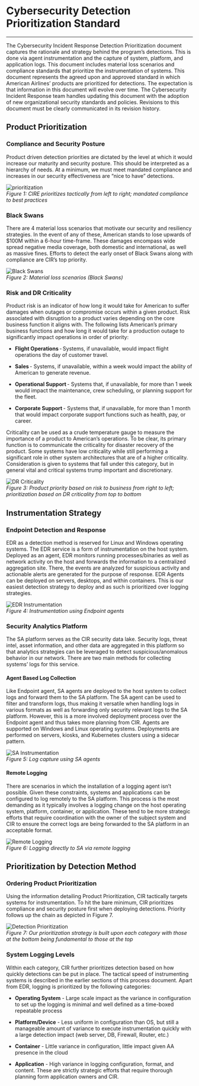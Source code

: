 # Cybersecurity Detection Prioritization Standard

---
The Cybersecurity Incident Response Detection Prioritization document captures the rationale and strategy behind the program’s detections. This is done via agent instrumentation and the capture of system, platform, and application logs. This document includes material loss scenarios and compliance standards that prioritize the instrumentation of systems. This document represents the agreed upon and approved standard in which American Airlines’ products are prioritized for detections. The expectation is that information in this document will evolve over time. The Cybersecurity Incident Response team handles updating this document with the adoption of new organizational security standards and policies. Revisions to this document must be clearly communicated in its revision history.

## Product Prioritization

### Compliance and Security Posture

Product driven detection priorities are dictated by the level at which it would increase our maturity and security posture. This should be interpreted as a hierarchy of needs. At a minimum, we must meet mandated compliance and increases in our security effectiveness are “nice to have” detections.

![prioritization](../img/cstrm-prioritization.drawio.svg)  
*Figure 1: CIRE prioritizes tactically from left to right; mandated compliance to best practices*  

### Black Swans

There are 4 material loss scenarios that motivate our security and resiliency strategies. In the event of any of these, American stands to lose upwards of $100M within a 6-hour time-frame. These damages encompass wide spread negative media coverage, both domestic and international, as well as massive fines. Efforts to detect the early onset of Black Swans along with compliance are CIR’s top priority.

![Black Swans](../img/cstrm-blackswan.drawio.svg)  
*Figure 2: Material loss scenarios (Black Swans)*  

### Risk and DR Criticality

Product risk is an indicator of how long it would take for American to suffer damages when outages or compromise occurs within a given product. Risk associated with disruption to a product varies depending on the core business function it aligns with. The following lists American’s primary business functions and how long it would take for a production outage to significantly impact operations in order of priority:  

- **Flight Operations** - Systems, if unavailable, would impact flight operations the day of customer travel.  

- **Sales** - Systems, if unavailable, within a week would impact the ability of American to generate revenue.  

- **Operational Support** - Systems that, if unavailable, for more than 1 week would impact the maintenance, crew scheduling, or planning support for the fleet.  

- **Corporate Support** - Systems that, if unavailable, for more than 1 month that would impact corporate support functions such as health, pay, or career.

Criticality can be used as a crude temperature gauge to measure the importance of a product to American’s operations. To be clear, its primary function is to communicate the criticality for disaster recovery of the product. Some systems have low criticality while still performing a significant role in other system architectures that are of a higher criticality. Consideration is given to systems that fall under this category, but in general vital and critical systems trump important and discretionary.

![DR Criticality](../img/cstrm-dr-criticality.drawio.svg)  
*Figure 3: Product priority based on risk to business from right to left; prioritization based on DR criticality from top to bottom*  

## Instrumentation Strategy

### Endpoint Detection and Response

EDR as a detection method is reserved for Linux and Windows operating systems. The EDR service is a form of instrumentation on the host system. Deployed as an agent, EDR monitors running processes/binaries as well as network activity on the host and forwards the information to a centralized aggregation site. There, the events are analyzed for suspicious activity and actionable alerts are generated for the purpose of response. EDR Agents can be deployed on servers, desktops, and within containers. This is our easiest detection strategy to deploy and as such is prioritized over logging strategies.

![EDR Instrumentation](../img/cire-edr-agent-conceptual.drawio.svg)  
*Figure 4: Instrumentation using Endpoint agents*  

### Security Analytics Platform

The SA platform serves as the CIR security data lake. Security logs, threat intel, asset information, and other data are aggregated in this platform so that analytics strategies can be leveraged to detect suspicious/anomalous behavior in our network. There are two main methods for collecting systems’ logs for this service.  

#### Agent Based Log Collection

Like Endpoint agent, SA agents are deployed to the host system to collect logs and forward them to the SA platform. The SA agent can be used to filter and transform logs, thus making it versatile when handling logs in various formats as well as forwarding only security relevant logs to the SA platform. However, this is a more involved deployment process over the Endpoint agent and thus takes more planning from CIR. Agents are supported on Windows and Linux operating systems. Deployments are performed on servers, kiosks, and Kubernetes clusters using a sidecar pattern.

![SA Instrumentation](../img/cire-sa-agent-conceptual.drawio.svg)  
*Figure 5: Log capture using SA agents*  

#### Remote Logging

There are scenarios in which the installation of a logging agent isn’t possible. Given these constraints, systems and applications can be configured to log remotely to the SA platform. This process is the most demanding as it typically involves a logging change on the host operating system, platform, container, or application. These tend to be more strategic efforts that require coordination with the owner of the subject system and CIR to ensure the correct logs are being forwarded to the SA platform in an acceptable format.

![Remote Logging](../img/cire-sa-logging-conceptual.drawio.svg)  
*Figure 6: Logging directly to SA via remote logging*

## Prioritization by Detection Method

### Ordering Product Prioritization

Using the information detailing Product Prioritization, CIR tactically targets systems for instrumentation. To hit the bare minimum, CIR prioritizes compliance and security posture first when deploying detections. Priority follows up the chain as depicted in Figure 7.

![Detection Prioritization](../img/cire-detection-hierarchy.drawio.svg)  
*Figure 7: Our prioritization strategy is built upon each category with those at the bottom being fundamental to those at the top*  

### System Logging Levels

Within each category, CIR further prioritizes detection based on how quickly detections can be put in place. The tactical speed of instrumenting systems is described in the earlier sections of this process document. Apart from EDR, logging is prioritized by the following categories:  

- **Operating System** - Large scale impact as the variance in configuration to set up the logging is minimal and well defined as a time-boxed repeatable process  

- **Platform/Device** - Less uniform in configuration than OS, but still a manageable amount of variance to execute instrumentation quickly with a large detection impact (web server, DB, Firewall, Router, etc.)  

- **Container** - Little variance in configuration, little impact given AA presence in the cloud  

- **Application** - High variance in logging configuration, format, and content. These are strictly strategic efforts that require thorough planning form application owners and CIR.
